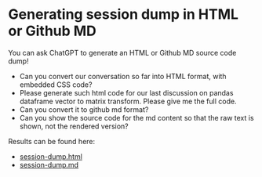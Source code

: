 # Generating session dump in HTML or Github MD

You can ask ChatGPT to generate an HTML or Github MD source code dump!
* Can you convert our conversation so far into HTML format, with embedded CSS code?
* Please generate such html code for our last discussion on pandas dataframe vector to matrix transform. Please give me the full code.
* Can you convert it to github md format?
* Can you show the source code for the md content so that the raw text is shown, not the rendered version?

Results can be found here:
* [session-dump.html](session-dump.html)
* [session-dump.md](session-dump.md)

